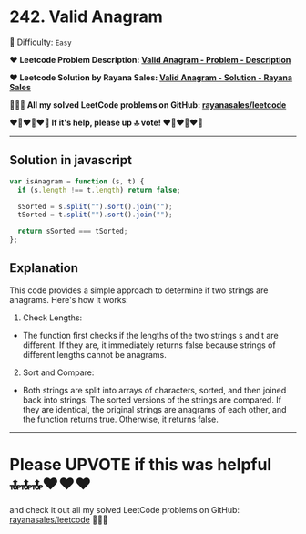 # 242. Valid Anagram

🌱 Difficulty: `Easy`

**❤️ Leetcode Problem Description: [Valid Anagram - Problem - Description](https://leetcode.com/problems/valid-anagram/description/)**

**❤️ Leetcode Solution by Rayana Sales: [Valid Anagram - Solution - Rayana Sales](https://leetcode.com/problems/valid-anagram/solutions/5691281/simple-beginner-friendly-javascript-solution-explanation/)**

**💁🏻‍♀️ All my solved LeetCode problems on GitHub: [rayanasales/leetcode](https://github.com/rayanasales/leetcode)**

**❤️‍🔥❤️‍🔥❤️‍🔥 If it's help, please up 🔝 vote! ❤️‍🔥❤️‍🔥❤️‍🔥**

---

## Solution in javascript

```js
var isAnagram = function (s, t) {
  if (s.length !== t.length) return false;

  sSorted = s.split("").sort().join("");
  tSorted = t.split("").sort().join("");

  return sSorted === tSorted;
};
```

## Explanation

This code provides a simple approach to determine if two strings are anagrams. Here's how it works:

1. Check Lengths:

- The function first checks if the lengths of the two strings s and t are different. If they are, it immediately returns false because strings of different lengths cannot be anagrams.

2. Sort and Compare:

- Both strings are split into arrays of characters, sorted, and then joined back into strings.
  The sorted versions of the strings are compared. If they are identical, the original strings are anagrams of each other, and the function returns true. Otherwise, it returns false.

---

# Please UPVOTE if this was helpful 🔝🔝🔝❤️❤️❤️

and check it out all my solved LeetCode problems on GitHub: [rayanasales/leetcode](https://github.com/rayanasales/leetcode) 🤙😚🤘
